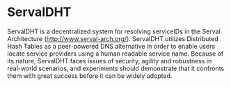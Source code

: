 ServalDHT
=========

ServalDHT is a decentralized system for resolving serviceIDs in the Serval Architecture (http://www.serval-arch.org/). ServalDHT utilizes Distributed Hash Tables as a peer-powered DNS alternative in order to enable users locate service providers using a human readable service name. Because of its nature, ServalDHT faces issues of security, agility and robustness in real-world scenarios, and experiments should demonstrate that it confronts them with great success before it can be widely adopted.
